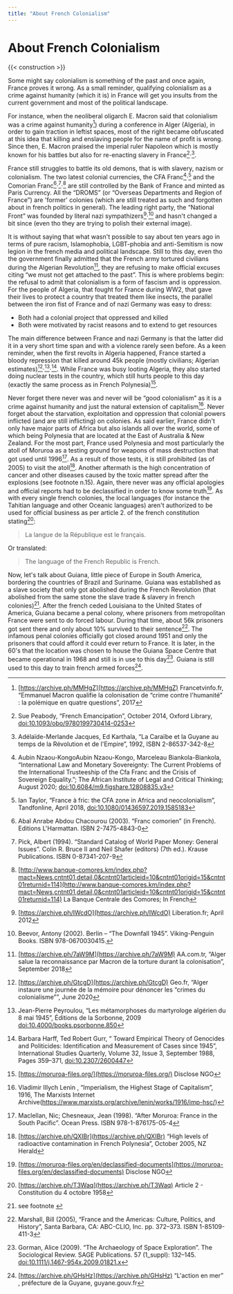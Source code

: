 ```yaml
---
title: "About French Colonialism"
---
```


# About French Colonialism

{{< construction >}}

Some might say colonialism is something of the past and once again, France proves it wrong. As a small reminder, qualifying colonialism as a crime against humanity (which it is) in France will get you insults from the current government and most of the political landscape.

For instance, when the neoliberal oligarch E. Macron said that colonialism was a crime against humanity[^1]) during a conference in Alger (Algeria), in order to gain traction in leftist spaces, most of the right became obfuscated at this idea that killing and enslaving people for the name of profit is wrong. Since then, E. Macron praised the imperial ruler Napoleon which is mostly known for his battles but also for re-enacting slavery in France[^2]·[^3].

France still struggles to battle its old demons, that is with slavery, nazism or colonialism. The two latest colonial currencies, the CFA Franc[^4]·[^5] and the Comorian Franc[^6]·[^7]·[^8] are still controlled by the Bank of France and minted as Paris Currency. All the “DROMS” (or “Overseas Departments and Region of France”) are 'former' colonies (which are still treated as such and forgotten about in french politics in general). The leading right party, the “National Front” was founded by literal nazi sympathizers[^9]·[^10] and hasn't changed a bit since (even tho they are trying to polish their external image).

It is without saying that what wasn't possible to say about ten years ago in terms of pure racism, Islamophobia, LGBT-phobia and anti-Semitism is now legion in the french media and political landscape. Still to this day, even tho the government finally admitted that the French army tortured civilians during the Algerian Revolution[^11], they are refusing to make official excuses citing “we must not get attached to the past”. This is where problems begin: the refusal to admit that colonialism is a form of fascism and is oppression. For the people of Algeria, that fought for France during WW2, that gave their lives to protect a country that treated them like insects, the parallel between the iron fist of France and of nazi Germany was easy to dress:

 - Both had a colonial project that oppressed and killed
 - Both were motivated by racist reasons and to extend to get resources

The main difference between France and nazi Germany is that the latter did it in a very short time span and with a violence rarely seen before. As a keen reminder, when the first revolts in Algeria happened, France started a bloody repression that killed around 45k people (mostly civilians; Algerian estimates)[^12]·[^13]·[^14]. While France was busy looting Algeria, they also started doing nuclear tests in the country, which still hurts people to this day (exactly the same process as in French Polynesia)[^15].

Never forget there never was and never will be “good colonialism” as it is a crime against humanity and just the natural extension of capitalism[^16]. Never forget about the starvation, exploitation and oppression that colonial powers inflicted (and are still inflicting) on colonies. As said earlier, France didn't only have major parts of Africa but also islands all over the world, some of which being Polynesia that are located at the East of Australia & New Zealand. For the most part, France used Polynesia and most particularly the atoll of Moruroa as a testing ground for weapons of mass destruction that got used until 1996[^17]. As a result of those tests, it is still prohibited (as of 2005) to visit the atoll[^18]. Another aftermath is the high concentration of cancer and other diseases caused by the toxic matter spread after the explosions (see footnote n.15). Again, there never was any official apologies and official reports had to be declassified in order to know some truth[^19]. As with every single french colonies, the local languages (for instance the Tahitian language and other Oceanic languages) aren't authorized to be used for official business as per article 2. of the french constitution stating[^20]:

> La langue de la République est le français.

Or translated:

> The language of the French Republic is French.

Now, let's talk about Guiana, little piece of Europe in South America, bordering the countries of Brazil and Suriname. Guiana was established as a slave society that only got abolished during the French Revolution (that abolished from the same stone the slave trade & slavery in french colonies)[^21]. After the french ceded Louisiana to the United States of America, Guiana became a penal colony, where prisoners from metropolitan France were sent to do forced labour. During that time, about 56k prisoners got sent there and only about 10% survived to their sentence[^22]. The infamous penal colonies officially got closed around 1951 and only the prisoners that could afford it could ever return to France. It is later, in the 60's that the location was chosen to house the Guiana Space Centre that became operational in 1968 and still is in use to this day[^23]. Guiana is still used to this day to train french armed forces[^24].

[^1]: [https://archive.ph/MMHgZ](https://archive.ph/MMHgZ) Francetvinfo.fr, “Emmanuel Macron qualifie la colonisation de “crime contre l'humanité” : la polémique en quatre questions”, 2017
[^2]: Sue Peabody, “French Emancipation”, October 2014, Oxford Library, [doi:10.1093/obo/9780199730414-0253](https://doi.org/10.1093/obo/9780199730414-0253)
[^3]: Adélaïde-Merlande Jacques, Ed Karthala, “La Caraïbe et la Guyane au temps de la Révolution et de l'Empire”, 1992, ISBN 2-86537-342-8
[^4]: Aubin Nzaou-KongoAubin Nzaou-Kongo, Marceleau Biankola-Biankola, “International Law and Monetary Sovereignty: The Current Problems of the International Trusteeship of the Cfa Franc and the Crisis of Sovereign Equality.”; The African Institute of Legal and Critical Thinking; August 2020; [doi:10.6084/m9.figshare.12808835.v3](https://doi.org/10.6084/m9.figshare.12808835.v3)
[^5]: Ian Taylor, “France à fric: the CFA zone in Africa and neocolonialism”, Tandfonline, April 2018, [doi:10.1080/01436597.2019.1585183](https://doi.org/10.1080/01436597.2019.1585183)
[^6]: Abal Anrabe Abdou Chacourou (2003). “Franc comorien” (in French). Editions L'Harmattan. ISBN 2-7475-4843-0
[^7]: Pick, Albert (1994). “Standard Catalog of World Paper Money: General Issues”. Colin R. Bruce II and Neil Shafer (editors) (7th ed.). Krause Publications. ISBN 0-87341-207-9
[^8]: [http://www.banque-comores.km/index.php?mact=News,cntnt01,detail,0&cntnt01articleid=10&cntnt01origid=15&cntnt01returnid=114](http://www.banque-comores.km/index.php?mact=News,cntnt01,detail,0&cntnt01articleid=10&cntnt01origid=15&cntnt01returnid=114) La Banque Centrale des Comores; In French
[^9]: [https://archive.ph/IWcdO](https://archive.ph/IWcdO) Liberation.fr; April 2012
[^10]: Beevor, Antony (2002). Berlin – “The Downfall 1945”. Viking-Penguin Books. ISBN 978-0670030415.
[^11]: [https://archive.ph/7aW9M](https://archive.ph/7aW9M) AA.com.tr, “Alger salue la reconnaissance par Macron de la torture durant la colonisation”, September 2018
[^12]: [https://archive.ph/GtcgD](https://archive.ph/GtcgD) Geo.fr, “Alger instaure une journée de la mémoire pour dénoncer les “crimes du colonialisme””, June 2020
[^13]: Jean-Pierre Peyroulou, “Les métamorphoses du martyrologe algérien du 8 mai 1945”, Éditions de la Sorbonne, 2009 [doi:10.4000/books.psorbonne.850](https://doi.org/10.4000/books.psorbonne.850)
[^14]: Barbara Harff, Ted Robert Gurr, “ Toward Empirical Theory of Genocides and Politicides: Identification and Measurement of Cases since 1945”, International Studies Quarterly, Volume 32, Issue 3, September 1988, Pages 359–371, [doi:10.2307/2600447](https://doi.org/10.2307/2600447)
[^15]: [https://moruroa-files.org/](https://moruroa-files.org/) Disclose NGO
[^16]: Vladimir Illych Lenin , “Imperialism, the Highest Stage of Capitalism”, 1916, The Marxists Internet Archive(https://www.marxists.org/archive/lenin/works/1916/imp-hsc/)
[^17]: Maclellan, Nic; Chesneaux, Jean (1998). “After Moruroa: France in the South Pacific”. Ocean Press. ISBN 978-1-876175-05-4
[^18]: [https://archive.ph/QXIBr](https://archive.ph/QXIBr) “High levels of radioactive contamination in French Polynesia”, October 2005, NZ Herald
[^19]: [https://moruroa-files.org/en/declassified-documents](https://moruroa-files.org/en/declassified-documents) Disclose NGO
[^20]: [https://archive.ph/T3Waq](https://archive.ph/T3Waq) Article 2 - Constitution du 4 octobre 1958
[^21]: see footnote [^2]
[^22]: Marshall, Bill (2005), “France and the Americas: Culture, Politics, and History”, Santa Barbara, CA: ABC-CLIO, Inc. pp. 372–373. ISBN 1-85109-411-3
[^23]: Gorman, Alice (2009). “The Archaeology of Space Exploration”. The Sociological Review. SAGE Publications. 57 (1_suppl): 132–145. [doi:10.1111/j.1467-954x.2009.01821.x](https://doi.org/10.1111/j.1467-954x.2009.01821.x)
[^24]: [https://archive.ph/GHsHz](https://archive.ph/GHsHz) “L'action en mer” , préfecture de la Guyane, guyane.gouv.fr

